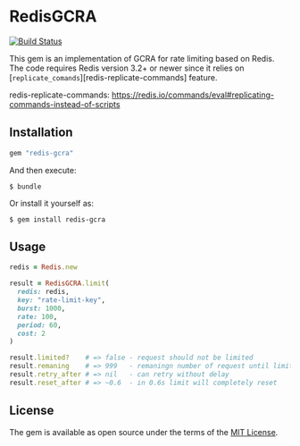 # RedisGCRA
[![Build Status](https://travis-ci.org/rwz/redis-gcra.svg?branch=master)](https://travis-ci.org/rwz/redis-gcra)

This gem is an implementation of GCRA for rate limiting based on Redis. The
code requires Redis version 3.2+ or newer since it relies on
[`replicate_comands`][redis-replicate-commands] feature.

redis-replicate-commands: https://redis.io/commands/eval#replicating-commands-instead-of-scripts
## Installation

```ruby
gem "redis-gcra"
```

And then execute:

    $ bundle

Or install it yourself as:

    $ gem install redis-gcra

## Usage

```ruby
redis = Redis.new

result = RedisGCRA.limit(
  redis: redis,
  key: "rate-limit-key",
  burst: 1000,
  rate: 100,
  period: 60,
  cost: 2
)

result.limited?    # => false - request should not be limited
result.remaning    # => 999   - remaningn number of request until limited
result.retry_after # => nil   - can retry without delay
result.reset_after # => ~0.6  - in 0.6s limit will completely reset
```

## License

The gem is available as open source under the terms of the [MIT License](http://opensource.org/licenses/MIT).

